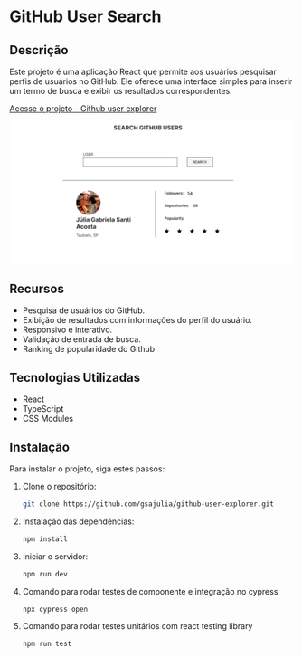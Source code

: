 # GitHub User Search

## Descrição

Este projeto é uma aplicação React que permite aos usuários pesquisar perfis de usuários no GitHub. Ele oferece uma interface simples para inserir um termo de busca e exibir os resultados correspondentes.

[Acesse o projeto - Github user explorer](https://github-user-explorer-plum.vercel.app/)

![Imagem do projeto](./public/project.png)

## Recursos

- Pesquisa de usuários do GitHub.
- Exibição de resultados com informações do perfil do usuário.
- Responsivo e interativo.
- Validação de entrada de busca.
- Ranking de popularidade do Github

## Tecnologias Utilizadas

- React
- TypeScript
- CSS Modules

## Instalação

Para instalar o projeto, siga estes passos:

1. Clone o repositório:

   ```bash
   git clone https://github.com/gsajulia/github-user-explorer.git
   ```

2. Instalação das dependências:

   ```bash
   npm install
   ```

3. Iniciar o servidor:

   ```bash
   npm run dev
   ```

4. Comando para rodar testes de componente e integração no cypress

   ```bash
   npx cypress open
   ```

5. Comando para rodar testes unitários com react testing library

   ```bash
   npm run test
   ```